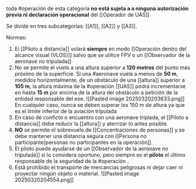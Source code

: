 toda #operación de esta categoria **no está sujeta a a ninguna autorización previa ni declaración operacional** del [[Operador de UAS]]

Se divide en tres subcategorías: [[A1]], [[A2]] y [[A3]].

Normas:
1. El [[Piloto a distancia]] volará **siempre** en modo [[Operación dentro del alcance visual (VLOS)]] salvo que se utilice FPV o un [[Observador de la aeronave no tripulada]]
2. No se permite el vuelo a una altura superior a **120 metros** del punto más próximo de la superficie. Si una #aeronave vuela a menos de **50 m**, medidos horizontalmente, de un obstáculo de una [[altura]] superior a **105 m**, la altura máxima de la #operación [[UAS]] podrá incrementarse en hasta **15 m** por encima de la altura del obstáculo a petición de la entidad responsable del ese.
![[Pasted image 20250320203633.png]]
	En cualquier caso, nunca se deben superar los 150 m de altura ya que es el límite inferior de la aviación tripulada
3. En caso de conficto o encuentro con una aeronave triplada, el [[Piloto a distancia]] debe reducir la [[altura]] y aterrizar lo antes posible.
4. **NO** se permite el sobrevuelo de [[Concentraciones de personas]] y se debe mantener una distancia segura con [[Persona no participante|personas no participantes en la operación]].
5. El piloto puede ayudarse de un [[Observador de la aeronave no tripulada]] si lo considera oportuno, pero siempre es el **piloto** el último responsable de la seguridad de la #operación .
6. Está prohibido el transporte de mercancias peligrosas ni dejar caer ni proyectar ningún objeto o material.
![[Pasted image 20250320204554.png]]
